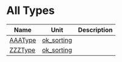 # All Types


| Name | Unit | Description |
|---|---|---|
| [AAAType](ok_sorting.md#AAAType) | [ok_sorting](ok_sorting.md) |   |
| [ZZZType](ok_sorting.md#ZZZType) | [ok_sorting](ok_sorting.md) |   |
